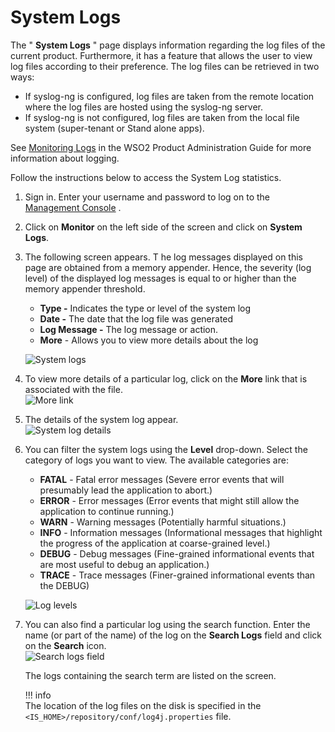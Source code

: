 # System Logs

The " **System Logs** " page displays information regarding the log
files of the current product. Furthermore, it has a feature that allows
the user to view log files according to their preference. The log files
can be retrieved in two ways:

-   If syslog-ng is configured, log files are taken from the remote
    location where the log files are hosted using the syslog-ng server.
-   If syslog-ng is not configured, log files are taken from the local
    file system (super-tenant or Stand alone apps).

See [Monitoring Logs](../../administer/monitoring-logs) in the WSO2 Product Administration
Guide for more information about logging.

Follow the instructions below to access the System Log statistics.

1.  Sign in. Enter your username and password to log on to the
    [Management Console](../../setup/getting-started-with-the-management-console)
    .
2.  Click on **Monitor** on the left side of the screen and click on
    **System Logs**.
3.  The following screen appears. T he log messages displayed on this
    page are obtained from a memory appender. Hence, the severity (log
    level) of the displayed log messages is equal to or higher than the
    memory appender threshold.

    -   **Type -** Indicates the type or level of the system log
    -   **Date -** The date that the log file was generated
    -   **Log Message -** The log message or action.
    -   **More** - Allows you to view more details about the log

    ![System logs](../assets/img/using-wso2-identity-server/system-logs.png) 

4.  To view more details of a particular log, click on the **More** link
    that is associated with the file.  
    ![More link](../assets/img/using-wso2-identity-server/more-link.png) 

5.  The details of the system log appear.  
    ![System log details](../assets/img/using-wso2-identity-server/system-log-details.png) 
6.  You can filter the system logs using the **Level** drop-down. Select
    the category of logs you want to view. The available categories are:
    -   **FATAL** - Fatal error messages (Severe error events that will
        presumably lead the application to abort.)
    -   **ERROR** - Error messages (Error events that might still allow
        the application to continue running.)
    -   **WARN** - Warning messages (Potentially harmful situations.)
    -   **INFO** - Information messages (Informational messages that
        highlight the progress of the application at coarse-grained
        level.)
    -   **DEBUG** - Debug messages (Fine-grained informational events
        that are most useful to debug an application.)
    -   **TRACE** - Trace messages (Finer-grained informational events
        than the DEBUG)

    ![Log levels](../assets/img/using-wso2-identity-server/log-levels.png) 
7.  You can also find a particular log using the search function. Enter
    the name (or part of the name) of the log on the **Search Logs**
    field and click on the **Search** icon.  
    ![Search logs field](../assets/img/using-wso2-identity-server/search-logs-field.png) 

    The logs containing the search term are listed on the screen.  
      
    !!! info     
        The location of the log files on the disk is specified in the `<IS_HOME>/repository/conf/log4j.properties` file.
